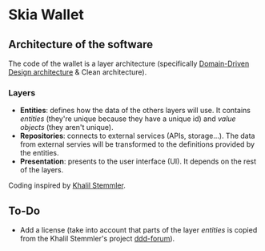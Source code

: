 # Skia Wallet

## Architecture of the software

The code of the wallet is a layer architecture (specifically [Domain-Driven Design architecture](https://en.wikipedia.org/wiki/Domain-driven_design) & Clean architecture).

### Layers

- **Entities**: defines how the data of the others layers will use. It contains *entities* (they're unique because they have a unique id) and *value objects* (they aren't unique).
- **Repositories**: connects to external services (APIs, storage...). The data from external servies will be transformed to the definitions provided by the entities.
- **Presentation**: presents to the user interface (UI). It depends on the rest of the layers.

Coding inspired by [Khalil Stemmler](https://khalilstemmler.com/).

## To-Do

- Add a license (take into account that parts of the layer *entities* is copied from the Khalil Stemmler's project [ddd-forum](https://github.com/stemmlerjs/ddd-forum/blob/master/LICENCE.md)).
